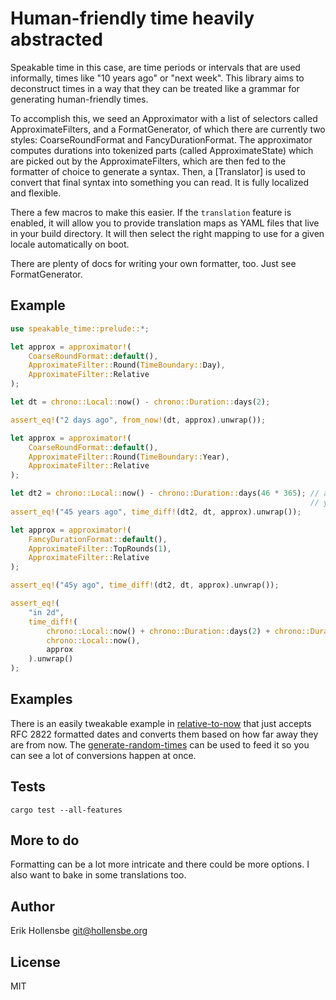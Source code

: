 # Human-friendly time heavily abstracted

Speakable time in this case, are time periods or intervals that are used informally, times like "10 years ago" or "next week". This library aims to deconstruct times in a way that they can be treated like a grammar for generating human-friendly times.

To accomplish this, we seed an Approximator with a list of selectors called ApproximateFilters, and a FormatGenerator, of which there are currently two styles: CoarseRoundFormat and FancyDurationFormat. The approximator computes durations into tokenized parts (called ApproximateState) which are picked out by the ApproximateFilters, which are then fed to the formatter of choice to generate a syntax. Then, a [Translator] is used to convert that final syntax into something you can read. It is fully localized and flexible.

There a few macros to make this easier. If the `translation` feature is enabled, it will allow you to provide translation maps as YAML files that live in your build directory. It will then select the right mapping to use for a given locale automatically on boot.

There are plenty of docs for writing your own formatter, too. Just see FormatGenerator.

## Example

```rust
use speakable_time::prelude::*;

let approx = approximator!(
    CoarseRoundFormat::default(),
    ApproximateFilter::Round(TimeBoundary::Day),
    ApproximateFilter::Relative
);

let dt = chrono::Local::now() - chrono::Duration::days(2);

assert_eq!("2 days ago", from_now!(dt, approx).unwrap());

let approx = approximator!(
    CoarseRoundFormat::default(),
    ApproximateFilter::Round(TimeBoundary::Year),
    ApproximateFilter::Relative
);

let dt2 = chrono::Local::now() - chrono::Duration::days(46 * 365); // account for leap
                                                                   // years
assert_eq!("45 years ago", time_diff!(dt2, dt, approx).unwrap());

let approx = approximator!(
    FancyDurationFormat::default(),
    ApproximateFilter::TopRounds(1),
    ApproximateFilter::Relative
);

assert_eq!("45y ago", time_diff!(dt2, dt, approx).unwrap());

assert_eq!(
    "in 2d",
    time_diff!(
        chrono::Local::now() + chrono::Duration::days(2) + chrono::Duration::seconds(1),
        chrono::Local::now(),
        approx
    ).unwrap()
);
```

## Examples

There is an easily tweakable example in [relative-to-now](examples/relative-to-now.rs) that just accepts RFC 2822 formatted dates and converts them based on how far away they are from now. The [generate-random-times](examples/generate-random-times.rs) can be used to feed it so you can see a lot of conversions happen at once.

## Tests

```
cargo test --all-features
```

## More to do

Formatting can be a lot more intricate and there could be more options. I also want to bake in some translations too.

## Author

Erik Hollensbe <git@hollensbe.org>

## License

MIT
